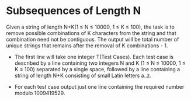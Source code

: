 Subsequences of Length N
========================

Given a string of length N+K(1 ≤ N ≤ 10000, 1 ≤ K ≤ 100), the task is to remove possible combinations of K characters
from the string and that combination need not be contiguous. The output will be total number of unique strings that
remains after the removal of K combinations - 1.

+ The first line will take one integer T(Test Cases). Each test case is described by a line containing two integers 
N and K (1 ≤ N ≤ 10000, 1 ≤ K ≤ 100) separated by a single space, followed by a line containing a string of length 
N+K consisting of small Latin letters a..z.

+ For each test case output just one line containing the required number modulo 1009419529.




